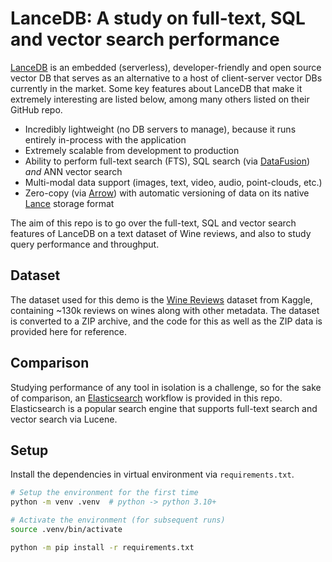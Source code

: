 # LanceDB: A study on full-text, SQL and vector search performance

[LanceDB](https://github.com/lancedb/lancedb) is an embedded (serverless), developer-friendly and open source vector DB that serves as an alternative to a host of client-server vector DBs currently in the market. Some key features about LanceDB that make it extremely interesting are listed below, among many others listed on their GitHub repo.

* Incredibly lightweight (no DB servers to manage), because it runs entirely in-process with the application
* Extremely scalable from development to production
* Ability to perform full-text search (FTS), SQL search (via [DataFusion](https://github.com/apache/arrow-datafusion)) *and* ANN vector search
* Multi-modal data support (images, text, video, audio, point-clouds, etc.)
* Zero-copy (via [Arrow](https://github.com/apache/arrow-rs)) with automatic versioning of data on its native [Lance](https://github.com/lancedb/lance) storage format

The aim of this repo is to go over the full-text, SQL and vector search features of LanceDB on a text dataset of Wine reviews, and also to study query performance and throughput.

## Dataset

The dataset used for this demo is the [Wine Reviews](https://www.kaggle.com/zynicide/wine-reviews) dataset from Kaggle, containing ~130k reviews on wines along with other metadata. The dataset is converted to a ZIP archive, and the code for this as well as the ZIP data is provided here for reference.

## Comparison

Studying performance of any tool in isolation is a challenge, so for the sake of comparison, an [Elasticsearch](https://github.com/elastic/elasticsearch) workflow is provided in this repo. Elasticsearch is a popular search engine that supports full-text search and vector search via Lucene.

## Setup

Install the dependencies in virtual environment via `requirements.txt`.

```sh
# Setup the environment for the first time
python -m venv .venv  # python -> python 3.10+

# Activate the environment (for subsequent runs)
source .venv/bin/activate

python -m pip install -r requirements.txt
```